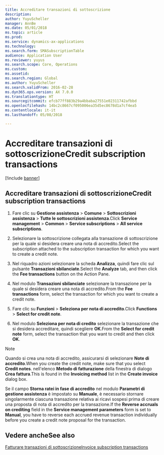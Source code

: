 ```yaml
---
title: Accreditare transazioni di sottoscrizione
description: 
author: YuyuScheller
manager: AnnBe
ms.date: 05/01/2018
ms.topic: article
ms.prod: 
ms.service: dynamics-ax-applications
ms.technology: 
ms.search.form: SMASubscriptionTable
audience: Application User
ms.reviewer: yuyus
ms.search.scope: Core, Operations
ms.custom: 
ms.assetid: 
ms.search.region: Global
ms.author: YuyuScheller
ms.search.validFrom: 2016-02-28
ms.dyn365.ops.version: AX 7.0.0
ms.translationtype: HT
ms.sourcegitcommit: efcb77ff883b29a4bbaba27551e02311742afbbd
ms.openlocfilehash: 14bc2c8667cf095006ea35d5ec8678d1a7cf4ea5
ms.contentlocale: it-it
ms.lasthandoff: 05/08/2018

---
```


# <a name="credit-subscription-transactions"></a><span data-ttu-id="950b2-102">Accreditare transazioni di sottoscrizione</span><span class="sxs-lookup"><span data-stu-id="950b2-102">Credit subscription transactions</span></span> 

[!include [banner](../includes/banner.md)]


## <a name="credit-subscription-transactions"></a><span data-ttu-id="950b2-103">Accreditare transazioni di sottoscrizione</span><span class="sxs-lookup"><span data-stu-id="950b2-103">Credit subscription transactions</span></span>

1.  <span data-ttu-id="950b2-104">Fare clic su **Gestione assistenza** \> **Comune** \> **Sottoscrizioni assistenza** \> **Tutte le sottoscrizioni assistenza**.</span><span class="sxs-lookup"><span data-stu-id="950b2-104">Click **Service management** \> **Common** \> **Service subscriptions** \> **All service subscriptions**.</span></span>

2.  <span data-ttu-id="950b2-105">Selezionare la sottoscrizione collegata alla transazione di sottoscrizione per la quale si desidera creare una nota di accredito.</span><span class="sxs-lookup"><span data-stu-id="950b2-105">Select the subscription attached to the subscription transaction for which you want to create a credit note.</span></span>

3.  <span data-ttu-id="950b2-106">Nel riquadro azioni selezionare la scheda **Analizza**, quindi fare clic sul pulsante **Transazioni sbilanciate**.</span><span class="sxs-lookup"><span data-stu-id="950b2-106">Select the **Analyze** tab, and then click the **Fee transactions** button on the Action Pane.</span></span>

4.  <span data-ttu-id="950b2-107">Nel modulo **Transazioni sbilanciate** selezionare la transazione per la quale si desidera creare una nota di accredito.</span><span class="sxs-lookup"><span data-stu-id="950b2-107">From the **Fee transactions** form, select the transaction for which you want to create a credit note.</span></span>

5.  <span data-ttu-id="950b2-108">Fare clic su **Funzioni** \> **Seleziona per nota di accredito**.</span><span class="sxs-lookup"><span data-stu-id="950b2-108">Click **Functions** \> **Select for credit note**.</span></span>

6.  <span data-ttu-id="950b2-109">Nel modulo **Seleziona per nota di credito** selezionare la transazione che si desidera accreditare, quindi scegliere **OK**.</span><span class="sxs-lookup"><span data-stu-id="950b2-109">From the **Select for credit note** form, select the transaction that you want to credit and then click **OK**.</span></span>


> [!NOTE]
> <P><span data-ttu-id="950b2-110">Quando si crea una nota di accredito, assicurarsi di selezionare <STRONG>Note di accredito</STRONG>.</span><span class="sxs-lookup"><span data-stu-id="950b2-110">When you create the credit note, make sure that you select <STRONG>Credit notes</STRONG>.</span></span> <span data-ttu-id="950b2-111">nell'elenco <STRONG>Metodo di fatturazione</STRONG> della finestra di dialogo <STRONG>Crea fattura</STRONG>.</span><span class="sxs-lookup"><span data-stu-id="950b2-111">This is found in the <STRONG>Invoicing method</STRONG> list in the <STRONG>Create invoice</STRONG> dialog box.</span></span></P>

<span data-ttu-id="950b2-112">Se il campo **Storna ratei in fase di accredito** nel modulo **Parametri di gestione assistenza** è impostato su **Manuale**, è necessario stornare singolarmente ciascuna transazione relativa ai ricavi sospesi prima di creare una proposta di nota di accredito per la transazione.</span><span class="sxs-lookup"><span data-stu-id="950b2-112">If the **Reverse accruals on crediting** field in the **Service management parameters** form is set to **Manual**, you have to reverse each accrued revenue transaction individually before you create a credit note proposal for the transaction.</span></span>

## <a name="see-also"></a><span data-ttu-id="950b2-113">Vedere anche</span><span class="sxs-lookup"><span data-stu-id="950b2-113">See also</span></span>

[<span data-ttu-id="950b2-114">Fatturare transazioni di sottoscrizione</span><span class="sxs-lookup"><span data-stu-id="950b2-114">Invoice subscription transactions</span></span>](invoice-subscription-transactions.md)


 

